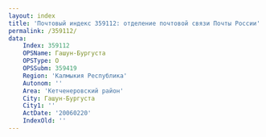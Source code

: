 ```yaml
---
layout: index
title: 'Почтовый индекс 359112: отделение почтовой связи Почты России'
permalink: /359112/
data:
    Index: 359112
    OPSName: Гашун-Бургуста
    OPSType: О
    OPSSubm: 359419
    Region: 'Калмыкия Республика'
    Autonom: ''
    Area: 'Кетченеровский район'
    City: Гашун-Бургуста
    City1: ''
    ActDate: '20060220'
    IndexOld: ''
---
```

